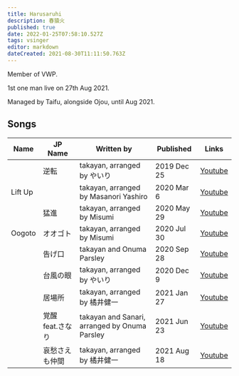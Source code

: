 ```yaml
---
title: Harusaruhi
description: 春猿火
published: true
date: 2022-01-25T07:58:10.527Z
tags: vsinger
editor: markdown
dateCreated: 2021-08-30T11:11:50.763Z
---
```


Member of VWP.

1st one man live on 27th Aug 2021.

Managed by Taifu, alongside Ojou, until Aug 2021.

## Songs

| Name | JP Name | Written by | Published | Links |
| ---- | ------- | ---------- | --------- | ----- |
|      | 逆転 | takayan, arranged by やいり | 2019 Dec 25 | [Youtube](https://www.youtube.com/watch?v=yaEIRyLkR_M) |
| Lift Up | | takayan, arranged by Masanori Yashiro | 2020 Mar 6 | [Youtube](https://www.youtube.com/watch?v=fqE19qwpEjM) |
| | 猛進 | takayan, arranged by Misumi | 2020 May 29 | [Youtube](https://www.youtube.com/watch?v=KIGXxey4WnI) |
| Oogoto | オオゴト | takayan, arranged by Misumi | 2020 Jul 30 | [Youtube](https://www.youtube.com/watch?v=c9P_rz0h9bI) |
| | 告げ口 | takayan and Onuma Parsley | 2020 Sep 28 | [Youtube](https://www.youtube.com/watch?v=J74fzBbd6rE) |
| | 台風の眼 | takayan, arranged by やいり | 2020 Dec 9 | [Youtube](https://www.youtube.com/watch?v=ZZldiI-3a7U) |
| | 居場所 | takayan, arranged by 橘井健一 | 2021 Jan 27 | [Youtube](https://www.youtube.com/watch?v=wpLOq_728dk) |
| | 覚醒 feat.さなり | takayan and Sanari, arranged by Onuma Parsley | 2021 Jun 23 | [Youtube](https://www.youtube.com/watch?v=-weEAWMKRdQ) |
| | 哀愁さえも仲間 | takayan, arranged by 橘井健一 | 2021 Aug 18 | [Youtube](https://www.youtube.com/watch?v=w83rx2V-WaQ) |
